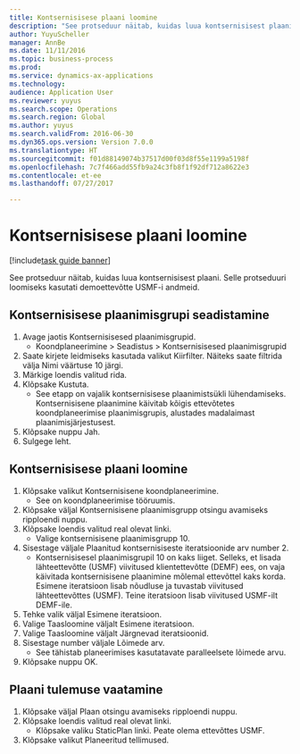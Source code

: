 ```yaml
--- 
title: Kontsernisisese plaani loomine
description: "See protseduur näitab, kuidas luua kontsernisisest plaani."
author: YuyuScheller
manager: AnnBe
ms.date: 11/11/2016
ms.topic: business-process
ms.prod: 
ms.service: dynamics-ax-applications
ms.technology: 
audience: Application User
ms.reviewer: yuyus
ms.search.scope: Operations
ms.search.region: Global
ms.author: yuyus
ms.search.validFrom: 2016-06-30
ms.dyn365.ops.version: Version 7.0.0
ms.translationtype: HT
ms.sourcegitcommit: f01d88149074b37517d00f03d8f55e1199a5198f
ms.openlocfilehash: 7c7f466add55fb9a24c3fb8f1f92df712a8622e3
ms.contentlocale: et-ee
ms.lasthandoff: 07/27/2017

---
```

# <a name="create-an-intercompany-plan"></a>Kontsernisisese plaani loomine

[!include[task guide banner](../../includes/task-guide-banner.md)]

See protseduur näitab, kuidas luua kontsernisisest plaani. Selle protseduuri loomiseks kasutati demoettevõtte USMF-i andmeid.


## <a name="set-up-an-intercompany-planning-group"></a>Kontsernisisese plaanimisgrupi seadistamine 
1. Avage jaotis Kontsernisisesed plaanimisgrupid.
    * Koondplaneerimine > Seadistus > Kontsernisisesed plaanimisgrupid  
2. Saate kirjete leidmiseks kasutada valikut Kiirfilter. Näiteks saate filtrida välja Nimi väärtuse 10 järgi.
3. Märkige loendis valitud rida.
4. Klõpsake  Kustuta.
    * See etapp on vajalik kontsernisisese plaanimistsükli lühendamiseks.   Kontsernisisene plaanimine käivitab kõigis ettevõtetes koondplaneerimise plaanimisgrupis, alustades madalaimast plaanimisjärjestusest.  
5. Klõpsake nuppu Jah.
6. Sulgege leht.

## <a name="create-an-intercompany-plan"></a>Kontsernisisese plaani loomine
1. Klõpsake valikut Kontsernisisene koondplaneerimine.
    * See on koondplaneerimise tööruumis.  
2. Klõpsake väljal Kontsernisisene plaanimisgrupp otsingu avamiseks ripploendi nuppu.
3. Klõpsake loendis valitud real olevat linki.
    * Valige kontsernisisene plaanimisgrupp 10.  
4. Sisestage väljale Plaanitud kontsernisiseste iteratsioonide arv number 2.
    * Kontsernisisesel plaanimisgrupil 10 on kaks liiget. Selleks, et lisada lähteettevõtte (USMF) viivitused klientettevõtte (DEMF) ees, on vaja käivitada kontsernisisene plaanimine mõlemal ettevõttel kaks korda. Esimene iteratsioon lisab nõudluse ja tuvastab viivitused lähteettevõttes (USMF). Teine iteratsioon lisab viivitused USMF-ilt DEMF-ile.  
5. Tehke valik väljal Esimene iteratsioon.
6. Valige Taasloomine väljalt Esimene iteratsioon.
7. Valige Taasloomine väljalt Järgnevad iteratsioonid.
8. Sisestage number väljale Lõimede arv.
    * See tähistab planeerimises kasutatavate paralleelsete lõimede arvu.  
9. Klõpsake nuppu OK.

## <a name="view-the-result-of-the-plan"></a>Plaani tulemuse vaatamine
1. Klõpsake väljal Plaan otsingu avamiseks ripploendi nuppu.
2. Klõpsake loendis valitud real olevat linki.
    * Klõpsake valiku StaticPlan linki. Peate olema ettevõttes USMF.  
3. Klõpsake valikut Planeeritud tellimused.


